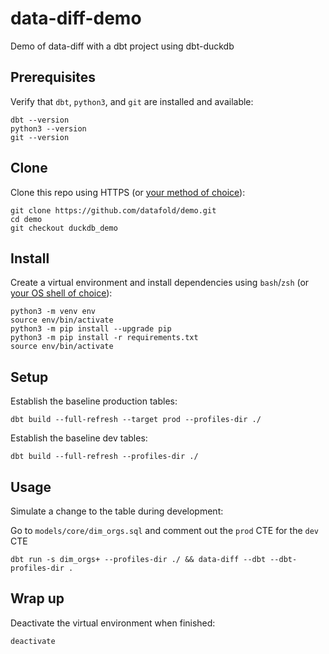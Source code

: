 # data-diff-demo
Demo of data-diff with a dbt project using dbt-duckdb

## Prerequisites

Verify that `dbt`, `python3`, and `git` are installed and available:
```shell
dbt --version
python3 --version
git --version
```

## Clone

Clone this repo using HTTPS (or [your method of choice](docs/clone.md)):

```shell
git clone https://github.com/datafold/demo.git
cd demo
git checkout duckdb_demo
```

</details>

## Install
Create a virtual environment and install dependencies using `bash`/`zsh` (or [your OS shell of choice](docs/virtual-environment.md)):

```shell
python3 -m venv env
source env/bin/activate
python3 -m pip install --upgrade pip
python3 -m pip install -r requirements.txt
source env/bin/activate
```

## Setup

Establish the baseline production tables:
```shell
dbt build --full-refresh --target prod --profiles-dir ./
```

Establish the baseline dev tables:
```shell
dbt build --full-refresh --profiles-dir ./
```

## Usage

Simulate a change to the table during development:

Go to `models/core/dim_orgs.sql` and comment out the `prod` CTE for the `dev` CTE

```
dbt run -s dim_orgs+ --profiles-dir ./ && data-diff --dbt --dbt-profiles-dir .
```

## Wrap up
Deactivate the virtual environment when finished:

```shell
deactivate
```
